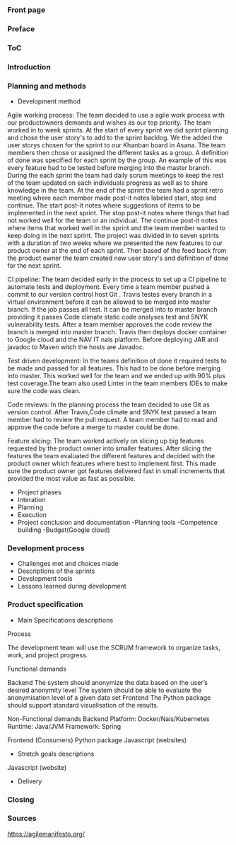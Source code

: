 ### Front page

### Preface

### ToC

### Introduction

### Planning and methods
- Development method

Agile working process:
The team decided to use a agile work process with our productowners demands and wishes as our top priority. The team worked in to week sprints. At the start of every sprint we did sprint planning and chose the user story's to add to the sprint backlog. We the added the user storys chosen for the sprint to our Khanban board in Asana. The team members then chose or assigned the different tasks as a group. A definition of done was specified for each sprint by the group.  An example of this was every feature had to be tested before merging into the master branch. During the each sprint the team had daily scrum meetings to keep the rest of the team updated on each individuals progress as well as to share knowledge in the team. At the end of the sprint the team had a sprint retro meeting where each member made post-it notes labeled start, stop and continue. The start post-it notes where suggestions of items to be implemented in the next sprint. The stop post-it notes where things that had not worked well for the team or an individual. The continue post-it notes where items that worked well in the sprint and the team member wanted to keep doing in the next sprint. The project was divided in to seven sprints with a duration of two weeks where we presented the new features to our product owner at the end of each sprint. Then based of the feed back from the product owner the team created new user story's and definition of done for the next sprint.

CI pipeline:
The team decided early in the process to set up a CI pipeline to automate tests and deployment.
Every time a team member pushed a commit to our version control host Git . Travis testes every branch in a virtual environment before it can be allowed to be merged into master branch. If the job passes all test. It can be merged into to master branch providing it passes Code climate static code analyses test and SNYK vulnerability tests. After a team member approves the code review the branch is merged into master branch. Travis then deploys docker container to Google cloud and the NAV IT nais platform. Before deploying JAR and javadoc to Maven witch the hosts are Javadoc.

Test driven development:
In the teams definition of done it required tests to be made and passed for all features. This had to be done before merging into master. This worked well for the team and we ended up with 90% plus test coverage.The team also used Linter in the team members IDEs to make sure the code was clean.

Code reviews:
In the planning process the team decided to use Git as version control. After Travis,Code climate and SNYK test passed a team member had to review the pull request. A team member had to read and approve the code before a merge to master could be done.

Feature slicing:
The team worked actively on slicing up big features requested by the product owner into smaller features. After slicing the features the team evaluated the different features and decided with the product owner which features where best to implement first. This made sure the product owner got features delivered fast in small increments that provided the most value as fast as possible.

- Project phases
 - Interation
 - Planning
 - Execution
 - Project conclusion and documentation
-Planning tools
-Competence building
-Budget(Google cloud)

### Development process
- Challenges met and choices made
- Descriptions of the sprints
- Development tools
- Lessons learned during development

### Product specification
- Main Specifications descriptions

Process

The development team will use the SCRUM framework to organize tasks, work, and project progress.

Functional demands

Backend
The system should anonymize the data based on the user’s desired anonymity level
The system should be able to evaluate the anonymisation level of a given data set
Frontend
The Python package should support standard visualisation of the results.

Non-Functional demands
Backend
Platform: Docker/Nais/Kubernetes
Runtime: Java/JVM
Framework: Spring

Frontend (Consumers)
Python package
Javascript (websites)

- Stretch goals descriptions

Javascript (website)

- Delivery

### Closing 
### Sources
https://agilemanifesto.org/
